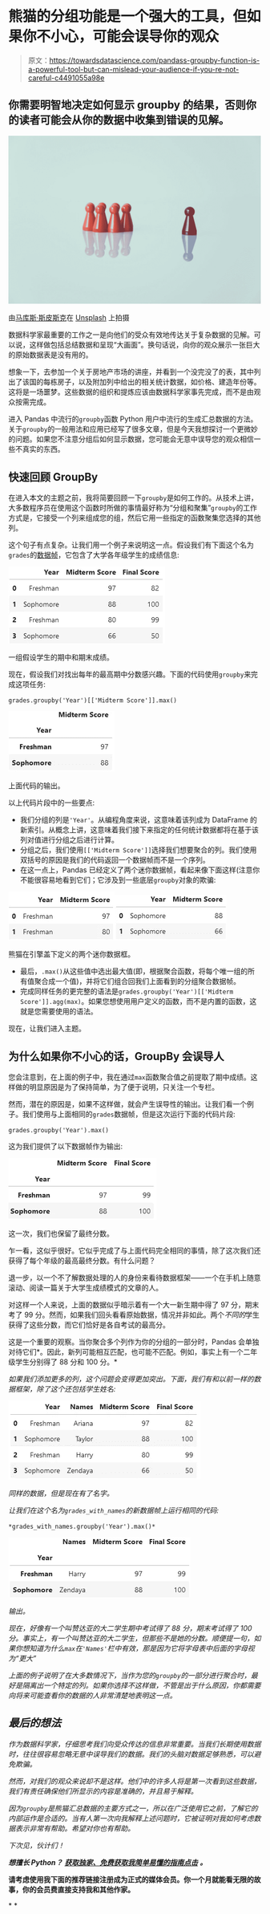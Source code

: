 # 熊猫的分组功能是一个强大的工具，但如果你不小心，可能会误导你的观众

> 原文：<https://towardsdatascience.com/pandass-groupby-function-is-a-powerful-tool-but-can-mislead-your-audience-if-you-re-not-careful-c4491055a98e>

## 你需要明智地决定如何显示 groupby 的结果，否则你的读者可能会从你的数据中收集到错误的见解。

![](img/3cabbea4abb50509a917f543940d5500.png)

由[马库斯·斯皮斯克](https://unsplash.com/@markusspiske?utm_source=medium&utm_medium=referral)在 [Unsplash](https://unsplash.com?utm_source=medium&utm_medium=referral) 上拍摄

数据科学家最重要的工作之一是向他们的受众有效地传达关于复杂数据的见解。可以说，这样做包括总结数据和呈现“大画面”。换句话说，向你的观众展示一张巨大的原始数据表是没有用的。

想象一下，去参加一个关于房地产市场的讲座，并看到一个没完没了的表，其中列出了该国的每栋房子，以及附加列中给出的相关统计数据，如价格、建造年份等。这将是一场噩梦。这些数据的组织和提炼应该由数据科学家事先完成，而不是由观众按需完成。

进入 Pandas 中流行的`groupby`函数 Python 用户中流行的生成汇总数据的方法。关于`groupby`的一般用法和应用已经写了很多文章，但是今天我想探讨一个更微妙的问题。如果您不注意分组后如何显示数据，您可能会无意中误导您的观众相信一些不真实的东西。

## 快速回顾 GroupBy

在进入本文的主题之前，我将简要回顾一下`groupby`是如何工作的。从技术上讲，大多数程序员在使用这个函数时所做的事情最好称为“分组和聚集”`groupby`的工作方式是，它接受一个列来组成您的组，然后它用一些指定的函数聚集您选择的其他列。

这个句子有点复杂。让我们用一个例子来说明这一点。假设我们有下面这个名为`grades`的[数据帧](https://medium.com/age-of-awareness/whats-in-a-dataframe-f3bfed2caf10)，它包含了大学各年级学生的成绩信息:

![](img/74b11f95b2370473ed5b4d7fdcec3888.png)

一组假设学生的期中和期末成绩。

现在，假设我们对找出每年的最高期中分数感兴趣。下面的代码使用`groupby`来完成这项任务:

```
grades.groupby('Year')[['Midterm Score']].max()
```

![](img/fbefb9074adf1238e831f3388ef083ed.png)

上面代码的输出。

以上代码片段中的一些要点:

*   我们分组的列是`'Year'`。从编程角度来说，这意味着该列成为 DataFrame 的新索引。从概念上讲，这意味着我们接下来指定的任何统计数据都将在基于该列对值进行分组之后进行计算。
*   分组之后，我们使用`[['Midterm Score']]`选择我们想要聚合的列。我们使用双括号的原因是我们的代码返回一个数据帧而不是一个序列。
*   在这一点上，Pandas 已经定义了两个迷你数据帧，看起来像下面这样(注意你不能很容易地看到它们；它涉及到一些底层`groupby`对象的欺骗:

![](img/5b8f74deeef49770b7a9b9c44a93e9a1.png)![](img/ff1cff90eb53ee98a0a679d9d1b714f1.png)

熊猫在引擎盖下定义的两个迷你数据框。

*   最后，`.max()`从这些值中选出最大值(即，根据聚合函数，将每个唯一组的所有值聚合成一个值)，并将它们组合回我们上面看到的分组聚合数据帧。
*   完成同样任务的更完整的语法是`grades.groupby('Year')[['Midterm Score']].agg(max)`。如果您想使用用户定义的函数，而不是内置的函数，这就是您需要使用的语法。

现在，让我们进入主题。

## 为什么如果你不小心的话，GroupBy 会误导人

您会注意到，在上面的例子中，我在通过`max`函数聚合值之前提取了期中成绩。这样做的明显原因是为了保持简单，为了便于说明，只关注一个专栏。

然而，潜在的原因是，如果不这样做，就会产生误导性的输出。让我们看一个例子。我们使用与上面相同的`grades`数据帧，但是这次运行下面的代码片段:

```
grades.groupby('Year').max()
```

这为我们提供了以下数据帧作为输出:

![](img/b37639ee64684cb88dc6b6f0dc672613.png)

这一次，我们也保留了最终分数。

乍一看，这似乎很好。它似乎完成了与上面代码完全相同的事情，除了这次我们还获得了每个年级的最高最终分数。有什么问题？

退一步，以一个不了解数据处理的人的身份来看待数据框架——一个在手机上随意滚动、阅读一篇关于大学生成绩模式的文章的人。

对这样一个人来说，上面的数据似乎暗示着有一个大一新生期中得了 97 分，期末考了 99 分。然而，如果我们回头看看原始数据，情况并非如此。两个*不同的*学生获得了这些分数，而它们恰好是各自考试的最高分。

这是一个重要的观察。当你聚合多个列作为你的分组的一部分时，Pandas 会单独对待它们*。因此，新列可能相互匹配，也可能不匹配。例如，事实上有一个二年级学生分别得了 88 分和 100 分。*

*如果我们添加更多的列，这个问题会变得更加突出。下面，我们有和以前一样的数据框架，除了这个还包括学生姓名:*

*![](img/7038ebefd791bb97087526f3237a3b64.png)*

*同样的数据，但是现在有了名字。*

*让我们在这个名为`grades_with_names`的新数据帧上运行相同的代码:*

```
*grades_with_names.groupby('Year').max()*
```

*![](img/521ff8d021c71612027a5e256229554d.png)*

*输出。*

*现在，好像有一个叫赞达亚的大二学生期中考试得了 88 分，期末考试得了 100 分。事实上，有一个叫赞达亚的大二学生，但那些不是她的分数。顺便提一句，如果你想知道为什么`max`在`'Names'`栏中有效，那是因为它将字母表中后面的字母视为“更大”*

*上面的例子说明了在大多数情况下，当作为您的`groupby`的一部分进行聚合时，最好是隔离出一个特定的列。如果你选择不这样做，不管是出于什么原因，你都需要向将来可能查看你的数据的人非常清楚地表明这一点。*

## *最后的想法*

*作为数据科学家，仔细思考我们向受众传达的信息非常重要。当我们长期使用数据时，往往很容易忽略无意中误导我们的数据。我们的头脑对数据足够熟悉，可以避免欺骗。*

*然而，对我们的观众来说却不是这样。他们中的许多人将是第一次看到这些数据，我们有责任确保他们所显示的内容是准确的，并且易于解释。*

*因为`groupby`是熊猫汇总数据的主要方式之一，所以在广泛使用它之前，了解它的内部运作是合适的。当有人第一次向我解释上述问题时，它被证明对我如何考虑数据表示非常有帮助。希望对你也有帮助。*

*下次见，伙计们！*

***想擅长 Python？** [**获取独家、免费获取我简单易懂的指南点击**](https://witty-speaker-6901.ck.page/0977670a91) **。***

**请考虑使用我下面的推荐链接注册成为正式的媒体会员。你一个月就能看无限的故事，你的会员费直接支持我和其他作家。**

*[](https://murtaza5152-ali.medium.com/?source=entity_driven_subscription-607fa603b7ce---------------------------------------) *